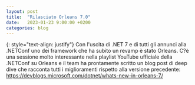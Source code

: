 ```yaml
---
layout: post
title:  "Rilasciato Orleans 7.0"
date:   2023-01-23 9:00:00 +0200
categories: blog
---
```

{: style="text-align: justify"}
Con l'uscita di .NET 7 e di tutti gli annunci alla .NETConf uno dei framework che ha subito un revamp è stato Orleans. C?è una sessione molto interessante nella playlist YouTube ufficiale della .NETConf su Orleans e il team ha prontamente scritto un blog post di deep dive che racconta tutti i miglioramenti rispetto alla versione precedente: https://devblogs.microsoft.com/dotnet/whats-new-in-orleans-7/